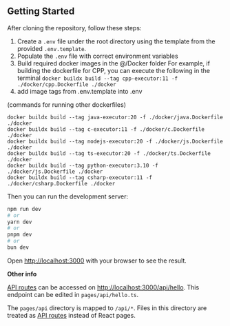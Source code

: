 ## Getting Started

After cloning the repository, follow these steps:
1. Create a `.env` file under the root directory using the template from the provided `.env.template`.
2. Populate the `.env` file with correct environment variables
3. Build required docker images in the @/Docker folder
   For example, if building the dockerfile for CPP, you can execute the following in the terminal
   `docker buildx build --tag cpp-executor:11 -f ./docker/cpp.Dockerfile ./docker`
4. add image tags from .env.template into .env

(commands for running other dockerfiles)
```
docker buildx build --tag java-executor:20 -f ./docker/java.Dockerfile ./docker
docker buildx build --tag c-executor:11 -f ./docker/c.Dockerfile ./docker
docker buildx build --tag nodejs-executor:20 -f ./docker/js.Dockerfile ./docker
docker buildx build --tag ts-executor:20 -f ./docker/ts.Dockerfile ./docker
docker buildx build --tag python-executor:3.10 -f ./docker/js.Dockerfile ./docker
docker buildx build --tag csharp-executor:11 -f ./docker/csharp.Dockerfile ./docker
```
 
Then you can run the development server:

```bash
npm run dev
# or
yarn dev
# or
pnpm dev
# or
bun dev
```
Open [http://localhost:3000](http://localhost:3000) with your browser to see the result.


**Other info**

[API routes](https://nextjs.org/docs/api-routes/introduction) can be accessed on [http://localhost:3000/api/hello](http://localhost:3000/api/hello). This endpoint can be edited in `pages/api/hello.ts`.

The `pages/api` directory is mapped to `/api/*`. Files in this directory are treated as [API routes](https://nextjs.org/docs/api-routes/introduction) instead of React pages.
